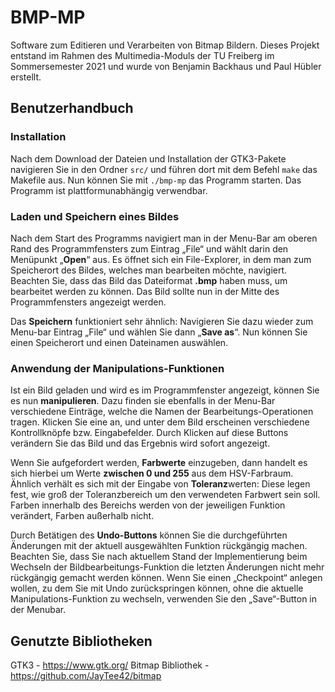 # BMP-MP

Software zum Editieren und Verarbeiten von Bitmap Bildern.
Dieses Projekt entstand im Rahmen des Multimedia-Moduls der TU Freiberg im Sommersemester 2021 und wurde von Benjamin Backhaus und Paul Hübler erstellt.

## Benutzerhandbuch

### Installation

Nach dem Download der Dateien und Installation der GTK3-Pakete navigieren Sie in den Ordner `src/` und führen dort mit dem Befehl `make` das Makefile aus. Nun können Sie mit `./bmp-mp` das Programm starten.
Das Programm ist plattformunabhängig verwendbar.

### Laden und Speichern eines Bildes

Nach dem Start des Programms navigiert man in der Menu-Bar am oberen Rand des Programmfensters zum Eintrag „File“ und wählt darin den Menüpunkt „**Open**“ aus. Es öffnet sich ein File-Explorer, in dem man zum Speicherort des Bildes, welches man bearbeiten möchte, navigiert. Beachten Sie, dass das Bild das Dateiformat **.bmp** haben muss, um bearbeitet werden zu können. Das Bild sollte nun in der Mitte des Programmfensters angezeigt werden.

Das **Speichern** funktioniert sehr ähnlich: Navigieren Sie dazu wieder zum Menu-bar Eintrag „File“ und wählen Sie dann „**Save as**“. Nun können Sie einen Speicherort und einen Dateinamen auswählen.

### Anwendung der Manipulations-Funktionen

Ist ein Bild geladen und wird es im Programmfenster angezeigt, können Sie es nun **manipulieren**. Dazu finden sie ebenfalls in der Menu-Bar verschiedene Einträge, welche die Namen der Bearbeitungs-Operationen tragen. Klicken Sie eine an, und unter dem Bild erscheinen verschiedene Kontrollknöpfe bzw. Eingabefelder. Durch Klicken auf diese Buttons verändern Sie das Bild und das Ergebnis wird sofort angezeigt.

Wenn Sie aufgefordert werden, **Farbwerte** einzugeben, dann handelt es sich hierbei um Werte **zwischen 0 und 255** aus dem HSV-Farbraum. Ähnlich verhält es sich mit der Eingabe von **Toleranz**werten: Diese legen fest, wie groß der Toleranzbereich um den verwendeten Farbwert sein soll. Farben innerhalb des Bereichs werden von der jeweiligen Funktion verändert, Farben außerhalb nicht.

Durch Betätigen des **Undo-Buttons** können Sie die durchgeführten Änderungen mit der aktuell ausgewählten Funktion rückgängig machen. Beachten Sie, dass Sie nach aktuellem Stand der Implementierung beim Wechseln der Bildbearbeitungs-Funktion die letzten Änderungen nicht mehr rückgängig gemacht werden können. Wenn Sie einen „Checkpoint“ anlegen wollen, zu dem Sie mit Undo zurückspringen können, ohne die aktuelle Manipulations-Funktion zu wechseln, verwenden Sie den „Save“-Button in der Menubar.

## Genutzte Bibliotheken

GTK3 - https://www.gtk.org/
Bitmap Bibliothek - https://github.com/JayTee42/bitmap


